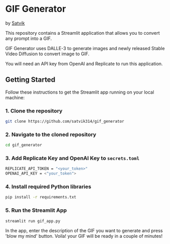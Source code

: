 # GIF Generator

by [Satvik](https://www.linkedin.com/in/satvik-paramkusham/)

This repository contains a Streamlit application that allows you to convert any prompt into a GIF. 

GIF Generator uses DALLE-3 to generate images and newly released Stable Video Diffusion to convert image to GIF.

You will need an API key from OpenAI and Replicate to run this application.

## Getting Started

Follow these instructions to get the Streamlit app running on your local machine:

### 1. Clone the repository
```bash
git clone https://github.com/satvik314/gif_generator
```

### 2. Navigate to the cloned repository
```bash
cd gif_generator
```

### 3. Add Replicate Key and OpenAI Key to ```secrets.toml```
```bash
REPLICATE_API_TOKEN = "<your_token>"
OPENAI_API_KEY = <"your_token">
```

### 4. Install required Python libraries
```bash
pip install -r requirements.txt
```

### 5. Run the Streamlit App
```bash
streamlit run gif_app.py
```

In the app, enter the description of the GIF you want to generate and press 'blow my mind' button. Voila! your GIF will be ready in a couple of minutes!
